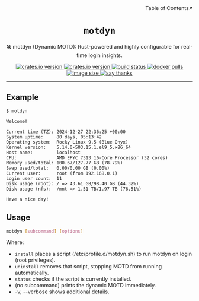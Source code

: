 <div align=right>Table of Contents↗️</div>

<h1 align=center><code>motdyn</code></h1>

<p align=center>🛠️ motdyn (Dynamic MOTD): Rust-powered and highly configurable for real-time login insights.</p>

<div align=center>
  <a href="https://crates.io/crates/motdyn">
    <img src="https://img.shields.io/crates/v/motdyn.svg" alt="crates.io version">
  </a>
  <a href="https://crates.io/crates/motdyn">
    <img src="https://img.shields.io/github/repo-size/lvillis/motdyn?style=flat-square&color=328657" alt="crates.io version">
  </a>
  <a href="https://github.com/lvillis/motdyn/actions">
    <img src="https://github.com/lvillis/motdyn/actions/workflows/ci.yaml/badge.svg" alt="build status">
  </a>
  <a href="https://hub.docker.com/r/lvillis/motdyn">
    <img src="https://img.shields.io/docker/pulls/lvillis/motdyn?style=flat-square" alt="docker pulls">
  </a>
  <a href="https://hub.docker.com/r/lvillis/motdyn">
    <img src="https://img.shields.io/docker/image-size/lvillis/motdyn/latest?style=flat-square" alt="image size">
  </a>
  <a href="mailto:lvillis@outlook.com?subject=Thanks%20for%20motdyn!">
    <img src="https://img.shields.io/badge/Say%20Thanks-!-1EAEDB.svg" alt="say thanks">
  </a>

</div>

---

## Example

```shell
$ motdyn

Welcome!

Current time (TZ): 2024-12-27 22:36:25 +00:00
System uptime:     80 days, 05:13:42
Operating system:  Rocky Linux 9.5 (Blue Onyx)
Kernel version:    5.14.0-503.15.1.el9_5.x86_64
Host name:         localhost
CPU:               AMD EPYC 7313 16-Core Processor (32 cores)
Memory used/total: 100.67/127.77 GB (78.79%)
Swap used/total:   0.00/0.00 GB (0.00%)
Current user:      root (from 192.168.0.1)
Login user count:  11
Disk usage (root): / => 43.61 GB/98.40 GB (44.32%)
Disk usage (nfs):  /mnt => 1.51 TB/1.97 TB (76.51%)

Have a nice day!
```

## Usage

```bash
motdyn [subcommand] [options]
```

Where:

- `install` places a script (/etc/profile.d/motdyn.sh) to run motdyn on login (root privileges).
- `uninstall` removes that script, stopping MOTD from running automatically.
- `status` checks if the script is currently installed.
- (no subcommand) prints the dynamic MOTD immediately.
- -v, --verbose shows additional details.